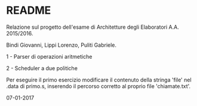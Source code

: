 # README #

Relazione sul progetto dell'esame di Architetture degli Elaboratori A.A. 2015/2016.

Bindi Giovanni, Lippi Lorenzo, Puliti Gabriele.

1 - Parser di operazioni aritmetiche

2 - Scheduler a due politiche

Per eseguire il primo esercizio modificare il contenuto della stringa 'file' nel .data di primo.s, inserendo il percorso 
corretto al proprio file 'chiamate.txt'.

07-01-2017